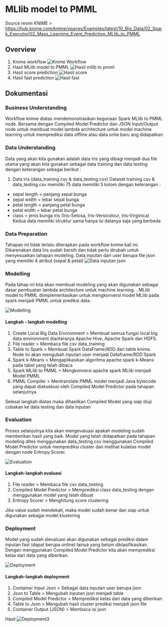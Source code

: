 # MLlib model to PMML
Source resmi KNIME > https://hub.knime.com/knime/spaces/Examples/latest/10_Big_Data/02_Spark_Executor/02_Mass_Learning_Event_Prediction_MLlib_to_PMML

## Overview
1. Knime workflow
![Knime Workflow](./dokumentasi/1.png)
2. Hasil MLlib model to PMML
![Hasil mllib to pmml](./dokumentasi/2.png)
3. Hasil score prediction
![Hasil score](./dokumentasi/3.png)
4. Hasil fast prediction
![Hasil fast](./dokumentasi/4.png)

## Dokumentasi
### Business Understanding
Workflow knime diatas mendemonstrasikan kegunaan Spark MLlib to PMML node. Bersama dengan Compiled Model Predictor dan JSON Input/Output node untuk membuat model lambda architecture untuk model machine learning untuk memprediksi data offline atau data onlie baru ang didapatkan

### Data Understanding

Data yang akan kita gunakan adalah data iris yang dibagi menjadi dua file utama yang akan kita gunakan sebagai data training dan data testing dengan keterangan sebagai berikut :

1. Data iris (data_training.csv & data_testing.csv)
Dataset training.csv & data_testing.csv memiliki 75 data memiliki 5 kolom dengan keterangan :
  - sepal length = panjang sepal bunga
  - sepal width = lebar sepal bunga
  - petal length = panjang petal bunga
  - petal width = lebar petal bunga
  - class = jenis bunga iris (Iris-Setosa, Iris-Versicolour, Iris-Virginica)
Kedua data memiliki struktur sama hanya isi datanya saja yang berbeda

### Data Preparation

Tahapan ini tidak terlalu diterapkan pada workflow knime kali ini. Dikarenakan data iris sudah bersih dan tidak perlu dirubah untuk menyesuaikan tahapan modeling. Data inputan dari user berupa file json yang memiliki 4 atribut (sepal & petal)
![Data inputan json](./dokumentasi/5.png)

### Modelling

Pada tahap ini kita akan membuat modeling yang akan digunakan sebagai dasar pembuatan lambda architecture untuk machine learning. .
MLlib model to PMML diimplementasikan untuk mengkonversi model MLlib pada spark menjadi PMML untuk prediksi data.

![Modelling](./dokumentasi/6.png)

#### Langkah - langkah modelling
1. Create Local Big Data Environment > Membuat semua fungsi local big data environment diantaranya Apache Hive, Apache Spark dan HDFS.
2. File reader > Membaca file csv data_training 
3. Table to Spark > Membuat Spark DataFrame/RDD dari table knime. Node ini akan mengubah inputan user menjadi Dataframe/RDD Spark
4. Spark k-Means > Mengaplikasikan algoritma apache spark k-Means pada tabel yang telah dibaca
5. Spark MLlib to PMML  > Mengkonversi apache spark MLlib menjadi Model PMML
6. PMML Compiler > Mentranslate PMML model menjadi Java bytecode yang dapat dieksekusi oleh Compiled Model Predictor pada tahapan selanjutnya

Selesai langkah diatas maka dihasilkan Compiled Model yang siap diuji cobakan ke data testing dan data inputan

### Evaluation

Proses selanjutnya kita akan mengevaluasi apakah modeling sudah memberikan hasil yang baik. Model yang telah didapatkan pada tahapan modeling dites menggunakan data_testing.csv menggunakan Compiled Model Predictor untuk memprediksi cluster dan melihat kulaitas model dengan node Entropy Scorer.

![Evaluation](./dokumentasi/7.png)

#### Langkah-langkah evaluasi
1. File reader > Membaca file csv data_testing
2. Compiled Model Predictor > Memprediksi class data_testing dengan menggunakan model yang telah dibuat
3. Entropy Scorer > Menghitung score clustering

Jika value sudah mendekati, maka model sudah benar dan siap untuk digunakan sebagai model klustering

### Deployment

Model yang sudah dievaluasi akan digunakan sebagai prediksi dalam inputan fast (dapat berupa online) lainya yang belum diklasifikasikan. Dengan menggunakan Compiled Model Predictor kita akan memprediksi kelas dari data yang diberikan.

![Deployment](./dokumentasi/8.png)

#### Langkah-langkah deployment
1. Container Input Json > Sebagai data inputan user berupa json
2. Json to Table > Mengubah inputan json menjadi table
3. Compiled Model Predictor > Memprediksi kelas dari data yang diberikan
4. Table to Json > Mengubah hasil cluster prediksi menjadi json file
5. Container Output (JSON) > Membaca isi json

Hasil
![Deployment3](./dokumentasi/9.png)
